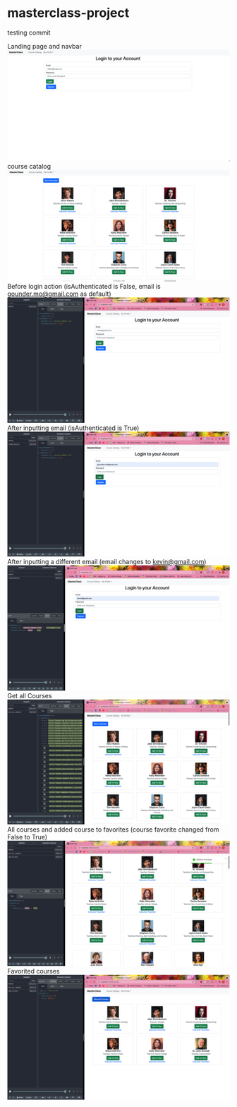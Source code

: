 # masterclass-project

testing commit

Landing page and navbar
![ScreenShot](https://github.com/iammoda/masterclass-project/blob/main/Screen%20Shot%202021-09-15%20at%209.05.27%20PM.png)
course catalog
![ScreenShot](https://github.com/iammoda/masterclass-project/blob/main/Screen%20Shot%202021-09-15%20at%209.05.40%20PM.png)
Before login action (isAuthenticated is False, email is gounder.mo@gmail.com as default)
![ScreenShot](https://github.com/iammoda/masterclass-project/blob/main/Screen%20Shot%202021-09-15%20at%209.07.00%20PM.png)
After inputting email (isAuthenticated is True)
![ScreenShot](https://github.com/iammoda/masterclass-project/blob/main/Screen%20Shot%202021-09-15%20at%209.07.10%20PM.png)
After inputting a different email (email changes to kevin@gmail.com)
![ScreenShot](https://github.com/iammoda/masterclass-project/blob/main/Screen%20Shot%202021-09-15%20at%209.48.09%20PM.png)
Get all Courses
![ScreenShot](https://github.com/iammoda/masterclass-project/blob/main/Screen%20Shot%202021-09-15%20at%209.07.36%20PM.png)
All courses and added course to favorites (course favorite changed from False to True)
![ScreenShot](https://github.com/iammoda/masterclass-project/blob/main/Screen%20Shot%202021-09-15%20at%209.50.29%20PM.png)
Favorited courses
![ScreenShot](https://github.com/iammoda/masterclass-project/blob/main/Screen%20Shot%202021-09-15%20at%209.08.07%20PM.png)
